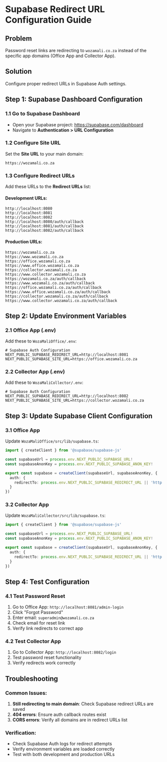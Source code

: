 # Supabase Redirect URL Configuration Guide

## Problem
Password reset links are redirecting to `wozamali.co.za` instead of the specific app domains (Office App and Collector App).

## Solution
Configure proper redirect URLs in Supabase Auth settings.

## Step 1: Supabase Dashboard Configuration

### 1.1 Go to Supabase Dashboard
- Open your Supabase project: https://supabase.com/dashboard
- Navigate to **Authentication > URL Configuration**

### 1.2 Configure Site URL
Set the **Site URL** to your main domain:
```
https://wozamali.co.za
```

### 1.3 Configure Redirect URLs
Add these URLs to the **Redirect URLs** list:

#### Development URLs:
```
http://localhost:8080
http://localhost:8081
http://localhost:8082
http://localhost:8080/auth/callback
http://localhost:8081/auth/callback
http://localhost:8082/auth/callback
```

#### Production URLs:
```
https://wozamali.co.za
https://www.wozamali.co.za
https://office.wozamali.co.za
https://www.office.wozamali.co.za
https://collector.wozamali.co.za
https://www.collector.wozamali.co.za
https://wozamali.co.za/auth/callback
https://www.wozamali.co.za/auth/callback
https://office.wozamali.co.za/auth/callback
https://www.office.wozamali.co.za/auth/callback
https://collector.wozamali.co.za/auth/callback
https://www.collector.wozamali.co.za/auth/callback
```

## Step 2: Update Environment Variables

### 2.1 Office App (.env)
Add these to `WozaMaliOffice/.env`:
```env
# Supabase Auth Configuration
NEXT_PUBLIC_SUPABASE_REDIRECT_URL=http://localhost:8081
NEXT_PUBLIC_SUPABASE_SITE_URL=https://office.wozamali.co.za
```

### 2.2 Collector App (.env)
Add these to `WozaMaliCollector/.env`:
```env
# Supabase Auth Configuration
NEXT_PUBLIC_SUPABASE_REDIRECT_URL=http://localhost:8082
NEXT_PUBLIC_SUPABASE_SITE_URL=https://collector.wozamali.co.za
```

## Step 3: Update Supabase Client Configuration

### 3.1 Office App
Update `WozaMaliOffice/src/lib/supabase.ts`:
```typescript
import { createClient } from '@supabase/supabase-js'

const supabaseUrl = process.env.NEXT_PUBLIC_SUPABASE_URL!
const supabaseAnonKey = process.env.NEXT_PUBLIC_SUPABASE_ANON_KEY!

export const supabase = createClient(supabaseUrl, supabaseAnonKey, {
  auth: {
    redirectTo: process.env.NEXT_PUBLIC_SUPABASE_REDIRECT_URL || 'http://localhost:8081'
  }
})
```

### 3.2 Collector App
Update `WozaMaliCollector/src/lib/supabase.ts`:
```typescript
import { createClient } from '@supabase/supabase-js'

const supabaseUrl = process.env.NEXT_PUBLIC_SUPABASE_URL!
const supabaseAnonKey = process.env.NEXT_PUBLIC_SUPABASE_ANON_KEY!

export const supabase = createClient(supabaseUrl, supabaseAnonKey, {
  auth: {
    redirectTo: process.env.NEXT_PUBLIC_SUPABASE_REDIRECT_URL || 'http://localhost:8082'
  }
})
```

## Step 4: Test Configuration

### 4.1 Test Password Reset
1. Go to Office App: `http://localhost:8081/admin-login`
2. Click "Forgot Password"
3. Enter email: `superadmin@wozamali.co.za`
4. Check email for reset link
5. Verify link redirects to correct app

### 4.2 Test Collector App
1. Go to Collector App: `http://localhost:8082/login`
2. Test password reset functionality
3. Verify redirects work correctly

## Troubleshooting

### Common Issues:
1. **Still redirecting to main domain**: Check Supabase redirect URLs are saved
2. **404 errors**: Ensure auth callback routes exist
3. **CORS errors**: Verify all domains are in redirect URLs list

### Verification:
- Check Supabase Auth logs for redirect attempts
- Verify environment variables are loaded correctly
- Test with both development and production URLs
